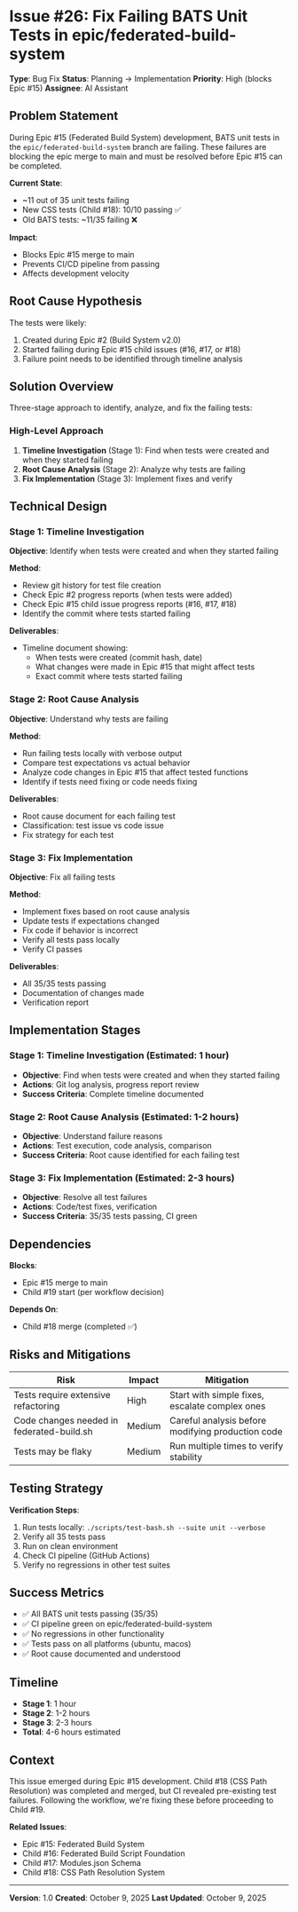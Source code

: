# Issue #26: Fix Failing BATS Unit Tests in epic/federated-build-system

**Type**: Bug Fix
**Status**: Planning → Implementation
**Priority**: High (blocks Epic #15)
**Assignee**: AI Assistant

## Problem Statement

During Epic #15 (Federated Build System) development, BATS unit tests in the `epic/federated-build-system` branch are failing. These failures are blocking the epic merge to main and must be resolved before Epic #15 can be completed.

**Current State**:
- ~11 out of 35 unit tests failing
- New CSS tests (Child #18): 10/10 passing ✅
- Old BATS tests: ~11/35 failing ❌

**Impact**:
- Blocks Epic #15 merge to main
- Prevents CI/CD pipeline from passing
- Affects development velocity

## Root Cause Hypothesis

The tests were likely:
1. Created during Epic #2 (Build System v2.0)
2. Started failing during Epic #15 child issues (#16, #17, or #18)
3. Failure point needs to be identified through timeline analysis

## Solution Overview

Three-stage approach to identify, analyze, and fix the failing tests:

### High-Level Approach
1. **Timeline Investigation** (Stage 1): Find when tests were created and when they started failing
2. **Root Cause Analysis** (Stage 2): Analyze why tests are failing
3. **Fix Implementation** (Stage 3): Implement fixes and verify

## Technical Design

### Stage 1: Timeline Investigation

**Objective**: Identify when tests were created and when they started failing

**Method**:
- Review git history for test file creation
- Check Epic #2 progress reports (when tests were added)
- Check Epic #15 child issue progress reports (#16, #17, #18)
- Identify the commit where tests started failing

**Deliverables**:
- Timeline document showing:
  - When tests were created (commit hash, date)
  - What changes were made in Epic #15 that might affect tests
  - Exact commit where tests started failing

### Stage 2: Root Cause Analysis

**Objective**: Understand why tests are failing

**Method**:
- Run failing tests locally with verbose output
- Compare test expectations vs actual behavior
- Analyze code changes in Epic #15 that affect tested functions
- Identify if tests need fixing or code needs fixing

**Deliverables**:
- Root cause document for each failing test
- Classification: test issue vs code issue
- Fix strategy for each test

### Stage 3: Fix Implementation

**Objective**: Fix all failing tests

**Method**:
- Implement fixes based on root cause analysis
- Update tests if expectations changed
- Fix code if behavior is incorrect
- Verify all tests pass locally
- Verify CI passes

**Deliverables**:
- All 35/35 tests passing
- Documentation of changes made
- Verification report

## Implementation Stages

### Stage 1: Timeline Investigation (Estimated: 1 hour)
- **Objective**: Find when tests were created and when they started failing
- **Actions**: Git log analysis, progress report review
- **Success Criteria**: Complete timeline documented

### Stage 2: Root Cause Analysis (Estimated: 1-2 hours)
- **Objective**: Understand failure reasons
- **Actions**: Test execution, code analysis, comparison
- **Success Criteria**: Root cause identified for each failing test

### Stage 3: Fix Implementation (Estimated: 2-3 hours)
- **Objective**: Resolve all test failures
- **Actions**: Code/test fixes, verification
- **Success Criteria**: 35/35 tests passing, CI green

## Dependencies

**Blocks**:
- Epic #15 merge to main
- Child #19 start (per workflow decision)

**Depends On**:
- Child #18 merge (completed ✅)

## Risks and Mitigations

| Risk | Impact | Mitigation |
|------|--------|------------|
| Tests require extensive refactoring | High | Start with simple fixes, escalate complex ones |
| Code changes needed in federated-build.sh | Medium | Careful analysis before modifying production code |
| Tests may be flaky | Medium | Run multiple times to verify stability |

## Testing Strategy

**Verification Steps**:
1. Run tests locally: `./scripts/test-bash.sh --suite unit --verbose`
2. Verify all 35 tests pass
3. Run on clean environment
4. Check CI pipeline (GitHub Actions)
5. Verify no regressions in other test suites

## Success Metrics

- ✅ All BATS unit tests passing (35/35)
- ✅ CI pipeline green on epic/federated-build-system
- ✅ No regressions in other functionality
- ✅ Tests pass on all platforms (ubuntu, macos)
- ✅ Root cause documented and understood

## Timeline

- **Stage 1**: 1 hour
- **Stage 2**: 1-2 hours
- **Stage 3**: 2-3 hours
- **Total**: 4-6 hours estimated

## Context

This issue emerged during Epic #15 development. Child #18 (CSS Path Resolution) was completed and merged, but CI revealed pre-existing test failures. Following the workflow, we're fixing these before proceeding to Child #19.

**Related Issues**:
- Epic #15: Federated Build System
- Child #16: Federated Build Script Foundation
- Child #17: Modules.json Schema
- Child #18: CSS Path Resolution System

---

**Version**: 1.0
**Created**: October 9, 2025
**Last Updated**: October 9, 2025
